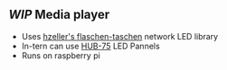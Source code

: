 ## *WIP* Media player

- Uses [hzeller's flaschen-taschen](https://github.com/hzeller/flaschen-taschen) network LED library
- In-tern can use [HUB-75](https://github.com/hzeller/rpi-rgb-led-matrix) LED Pannels
- Runs on raspberry pi
